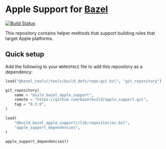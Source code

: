 # Apple Support for [Bazel](https://bazel.build)

[![Build Status](https://badge.buildkite.com/6739ca70cb485ecec4ec403f4d6775269728aece4bb984127f.svg)](https://buildkite.com/bazel/apple-support-darwin)

This repository contains helper methods that support building rules that target
Apple platforms.

## Quick setup

Add the following to your `WORKSPACE` file to add this repository as a dependency:

```python
load("@bazel_tools//tools/build_defs/repo:git.bzl", "git_repository")

git_repository(
    name = "build_bazel_apple_support",
    remote = "https://github.com/bazelbuild/apple_support.git",
    tag = "0.3.0",
)

load(
    "@build_bazel_apple_support//lib:repositories.bzl",
    "apple_support_dependencies",
)

apple_support_dependencies()
```
